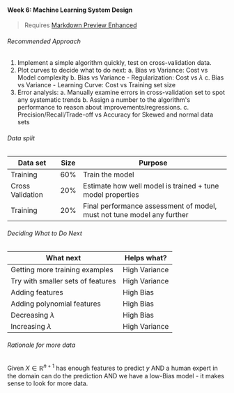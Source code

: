#### Week 6: Machine Learning System Design

>
> Requires [Markdown Preview Enhanced](https://github.com/shd101wyy/markdown-preview-enhanced)
>

###### Recommended Approach

1. Implement a simple algorithm quickly, test on cross-validation data.
2. Plot curves to decide what to do next:
  a. Bias vs Variance: Cost vs Model complexity
  b. Bias vs Variance - Regularization: Cost vs $\lambda$
  c. Bias vs Variance - Learning Curve: Cost vs Training set size
3. Error analysis:
  a. Manually examine errors in cross-validation set to spot any systematic trends 
  b. Assign a number to the algorithm's performance to reason about improvements/regressions.
  c. Precision/Recall/Trade-off vs Accuracy for Skewed and normal data sets

###### Data split

| Data set | Size | Purpose |
| - | - | - |
| Training | 60% | Train the model |
| Cross Validation | 20% | Estimate how well model is trained + tune model properties |
| Training | 20% | Final performance assessment of model, must not tune model any further |

###### Deciding What to Do Next

| What next | Helps what? |
| - | - |
| Getting more training examples | High Variance |
| Try with smaller sets of features | High Variance |
| Adding features | High Bias |
| Adding polynomial features | High Bias | 
| Decreasing $\lambda$ | High Bias | 
| Increasing $\lambda$ | High Variance | 

###### Rationale for more data

Given $X \in \mathbb{R}^{n+1}$ has enough features to predict $y$ AND a human expert in the domain can do the prediction AND we have a low-Bias model - it makes sense to look for more data.

